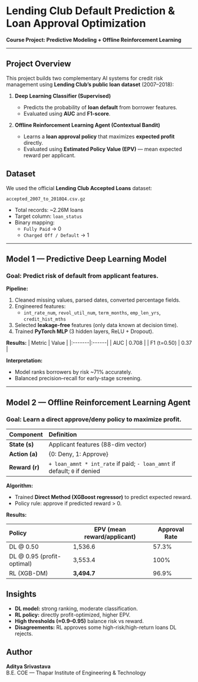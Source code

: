 #  Lending Club Default Prediction & Loan Approval Optimization
**Course Project: Predictive Modeling + Offline Reinforcement Learning**

---

##  Project Overview

This project builds two complementary AI systems for credit risk management using **Lending Club’s public loan dataset** (2007–2018):

1. **Deep Learning Classifier (Supervised)**
   - Predicts the probability of **loan default** from borrower features.
   - Evaluated using **AUC** and **F1-score**.

2. **Offline Reinforcement Learning Agent (Contextual Bandit)**
   - Learns a **loan approval policy** that maximizes **expected profit** directly.
   - Evaluated using **Estimated Policy Value (EPV)** — mean expected reward per applicant.



## Dataset

We used the official **Lending Club Accepted Loans** dataset:
```
accepted_2007_to_2018Q4.csv.gz
```

- Total records: ~2.26M loans
- Target column: `loan_status`
- Binary mapping:
  - `Fully Paid` → 0
  - `Charged Off / Default` → 1

---

##  Model 1 — Predictive Deep Learning Model

### **Goal:** Predict risk of default from applicant features.

**Pipeline:**
1. Cleaned missing values, parsed dates, converted percentage fields.
2. Engineered features:
   - `int_rate_num`, `revol_util_num`, `term_months`, `emp_len_yrs`, `credit_hist_mths`
3. Selected **leakage-free** features (only data known at decision time).
4. Trained **PyTorch MLP** (3 hidden layers, ReLU + Dropout).

**Results:**
| Metric | Value |
|:-------|:------|
| AUC | 0.708 |
| F1 (t=0.50) | 0.37 |

**Interpretation:**
- Model ranks borrowers by risk ~71% accurately.
- Balanced precision–recall for early-stage screening.

---

## Model 2 — Offline Reinforcement Learning Agent

### **Goal:** Learn a direct approve/deny policy to maximize profit.

| Component | Definition |
|:-----------|:------------|
| **State (s)** | Applicant features (88-dim vector) |
| **Action (a)** | {0: Deny, 1: Approve} |
| **Reward (r)** | `+ loan_amnt * int_rate` if paid; `- loan_amnt` if default; `0` if denied |

**Algorithm:**
- Trained **Direct Method (XGBoost regressor)** to predict expected reward.
- Policy rule: approve if predicted reward > 0.

**Results:**

| Policy | EPV (mean reward/applicant) | Approval Rate |
|:-------|------------------------------|----------------|
| DL @ 0.50 | 1,536.6 | 57.3% |
| DL @ 0.95 (profit-optimal) | 3,553.4 | 100% |
| RL (XGB-DM) | **3,494.7** | 96.9% |



## Insights

- **DL model:** strong ranking, moderate classification.
- **RL policy:** directly profit-optimized, higher EPV.
- **High thresholds (≈0.9–0.95)** balance risk vs reward.
- **Disagreements:** RL approves some high-risk/high-return loans DL rejects.



## Author

**Aditya Srivastava**  
B.E. COE — Thapar Institute of Engineering & Technology  


